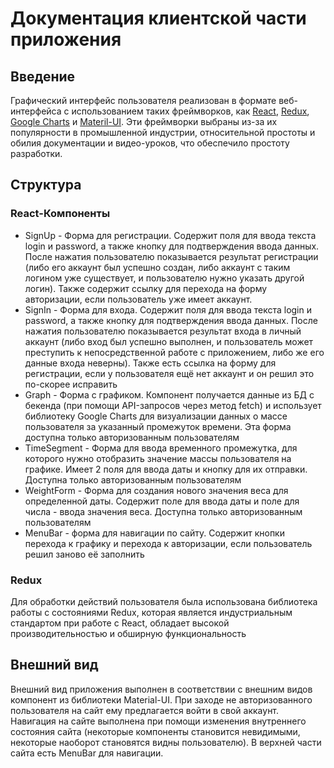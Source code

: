 # Документация клиентской части приложения

## Введение

Графический интерфейс пользователя реализован в формате веб-интерфейса с использованием таких фреймворков, как [React](https://en.wikipedia.org/wiki/React_(web_framework)), [Redux](https://en.wikipedia.org/wiki/Redux_(JavaScript_library)), [Google Charts](https://en.wikipedia.org/wiki/Google_Charts) и [Materil-UI](https://material-ui.com/). Эти фреймворки выбраны из-за их популярности в промышленной индустрии, относительной простоты и обилия документации и видео-уроков, что обеспечило простоту разработки.

## Структура

### React-Компоненты

* SignUp - Форма для регистрации. Содержит поля для ввода текста login и password, а также кнопку для подтверждения ввода данных. После нажатия пользователю показывается результат регистрации (либо его аккаунт был успешно создан, либо аккаунт с таким логином уже существует, и пользователю нужно указать другой логин). Также содержит ссылку для перехода на форму авторизации, если пользователь уже имеет аккаунт.
* SignIn - Форма для входа. Содержит поля для ввода текста login и password, а также кнопку для подтверждения ввода данных. После нажатия пользователю показывается результат входа в личный аккаунт (либо вход был успешно выполнен, и пользователь может преступить к непосредственной работе с приложением, либо же его данные входа неверны). Также есть ссылка на форму для регистрации, если у пользователя ещё нет аккаунт и он решил это по-скорее исправить
* Graph - Форма с графиком. Компонент получается данные из БД с бекенда (при помощи API-запросов через метод fetch) и использует библиотеку Google Charts для визуализации данных о массе пользователя за указанный промежуток времени. Эта форма доступна только авторизованным пользователям
* TimeSegment - Форма для ввода временного промежутка, для которого нужно отобразить значение массы пользователя на графике. Имеет 2 поля для ввода даты и кнопку для их отправки. Доступна только авторизованным пользователям
* WeightForm - Форма для создания нового значения веса для определенной даты. Содержит поле для ввода даты и поле для числа - ввода значения веса. Доступна только авторизованным пользователям
* MenuBar - форма для навигации по сайту. Содержит кнопки перехода к графику и перехода к авторизации, если пользователь решил заново её заполнить

### Redux

Для обработки действий пользователя была использована библиотека работы с состояниями Redux, которая является индустриальным стандартом при работе с React, обладает высокой производительностью и обширную функциональность

## Внешний вид

Внешний вид приложения выполнен в соответствии с внешним видов компонент из библиотеки Material-UI. При заходе не авторизованного пользователя на сайт ему предлагается войти в свой аккаунт. Навигация на сайте выполнена при помощи изменения внутреннего состояния сайта (некоторые компоненты становится невидимыми, некоторые наоборот становятся видны пользователю). В верхней части сайта есть MenuBar для навигации.

## 
